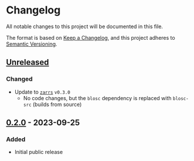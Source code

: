 # Changelog

All notable changes to this project will be documented in this file.

The format is based on [Keep a Changelog](https://keepachangelog.com/en/1.0.0/),
and this project adheres to [Semantic Versioning](https://semver.org/spec/v2.0.0.html).

## [Unreleased]

### Changed
 - Update to [`zarrs`](https://github.com/LDeakin/zarrs) `v0.3.0`
   - No code changes, but the `blosc` dependency is replaced with `blosc-src` (builds from source)

## [0.2.0] - 2023-09-25

### Added
 - Initial public release

[unreleased]: https://github.com/LDeakin/zarrs-ffi/compare/v0.2.0...HEAD
[0.2.0]: https://github.com/LDeakin/zarrs-ffi/releases/tag/v0.2.0
